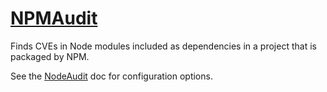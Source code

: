 # [NPMAudit](https://docs.npmjs.com/getting-started/running-a-security-audit)

Finds CVEs in Node modules included as dependencies in a project that is packaged by NPM.

See the [NodeAudit](/docs/node_audit.md) doc for configuration options.
